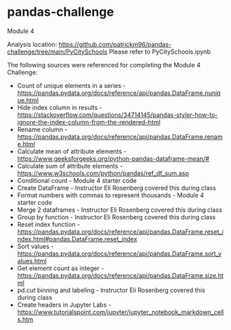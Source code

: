 # pandas-challenge
Module 4

Analysis location: https://github.com/patrickm96/pandas-challenge/tree/main/PyCitySchools
Please refer to PyCitySchools.ipynb

The following sources were referenced for completing the Module 4 Challenge:

- Count of unique elements in a series - https://pandas.pydata.org/docs/reference/api/pandas.DataFrame.nunique.html
- Hide index column in results - https://stackoverflow.com/questions/34714145/pandas-styler-how-to-ignore-the-index-column-from-the-rendered-html
- Rename column - https://pandas.pydata.org/docs/reference/api/pandas.DataFrame.rename.html
- Calculate mean of attribute elements - https://www.geeksforgeeks.org/python-pandas-dataframe-mean/#
- Calculate sum of attribute elements - https://www.w3schools.com/python/pandas/ref_df_sum.asp
- Conditional count - Module 4 starter code
- Create DataFrame - Instructor Eli Rosenberg covered this during class
- Format numbers with commas to represent thousands - Module 4 starter code
- Merge 2 dataframes - Instructor Eli Rosenberg covered this during class
- Group by function - Instructor Eli Rosenberg covered this during class
- Reset index function - https://pandas.pydata.org/docs/reference/api/pandas.DataFrame.reset_index.html#pandas.DataFrame.reset_index
- Sort values - https://pandas.pydata.org/docs/reference/api/pandas.DataFrame.sort_values.html
- Get element count as integer - https://pandas.pydata.org/docs/reference/api/pandas.DataFrame.size.html
- pd.cut binning and labeling - Instructor Eli Rosenberg covered this during class
- Create headers in Jupyter Labs - https://www.tutorialspoint.com/jupyter/jupyter_notebook_markdown_cells.htm